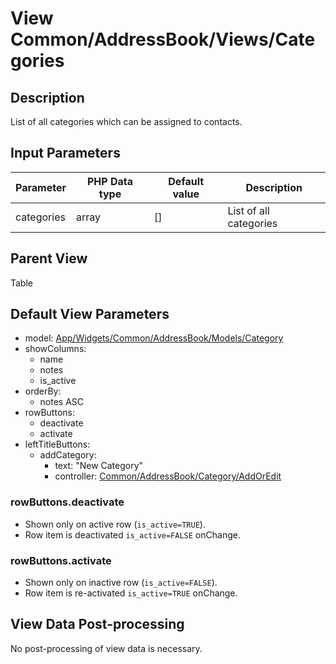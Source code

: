 # View Common/AddressBook/Views/Categories

## Description

List of all categories which can be assigned to contacts. 

## Input Parameters

| Parameter  | PHP Data type | Default value | Description            |
| ---------- | ------------- | ------------- | ---------------------- |
| categories | array         | []            | List of all categories |

## Parent View

Table

## Default View Parameters

* model: [App/Widgets/Common/AddressBook/Models/Category](./../Models/Category.md)
* showColumns:
  * name
  * notes
  * is_active
* orderBy: 
  * notes ASC
* rowButtons:
  * deactivate
  * activate
* leftTitleButtons:
  * addCategory:
    * text: "New Category"
    * controller: [Common/AddressBook/Category/AddOrEdit](../Controllers/Category/AddOrEdit.md)

### rowButtons.deactivate
* Shown only on active row (`is_active=TRUE`).
* Row item is deactivated `is_active=FALSE` onChange.

### rowButtons.activate
* Shown only on inactive row (`is_active=FALSE`).
* Row item is re-activated `is_active=TRUE` onChange.

## View Data Post-processing

No post-processing of view data is necessary.